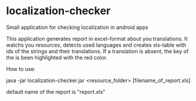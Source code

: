 # localization-checker
Small application for checking localization in android apps

This application generates report in excel-format about you translations. It watchs you resources, detects used languages and creates xls-table with ids of the strings and their translations. If a translation is absent, the key of the is been highlighted with the red color.

How to use:

java -jar localization-checker.jar <resource_folder> [filename_of_report.xls]

default name of the report is "report.xls"
